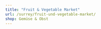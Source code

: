 ```yaml
---
title: "Fruit & Vegetable Market"
url: /surrey/fruit-und-vegetable-market/
shop: Gemüse & Obst
---
```

